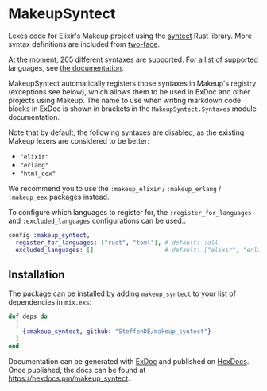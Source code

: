 # MakeupSyntect

Lexes code for Elixir's Makeup project using the [syntect](https://docs.rs/syntect/latest/syntect/) Rust library.
More syntax definitions are included from [two-face](https://docs.rs/two-face/latest/two_face/).

At the moment, 205 different syntaxes are supported. For a list of supported languages, see [the documentation](https://hexdocs.pm/makeup_syntect/MakeupSyntect.Syntaxes.html).

MakeupSyntect automatically registers those syntaxes in Makeup's registry (exceptions see below),
which allows them to be used in ExDoc and other projects using Makeup. The name to use when writing
markdown code blocks in ExDoc is shown in brackets in the `MakeupSyntect.Syntaxes` module documentation.

Note that by default, the following syntaxes are disabled, as the existing Makeup lexers are considered to be better:

* `"elixir"`
* `"erlang"`
* `"html_eex"`

We recommend you to use the `:makeup_elixir` / `:makeup_erlang` / `:makeup_eex` packages instead.

To configure which languages to register for, the `:register_for_languages` and `:excluded_languages` configurations can be used.:

```elixir
config :makeup_syntect,
  register_for_languages: ["rust", "toml"], # default: :all
  excluded_languages: []                    # default: ["elixir", "erlang", "html_eex"]
```

## Installation

The package can be installed by adding `makeup_syntect` to your list of dependencies in `mix.exs`:

```elixir
def deps do
  [
    {:makeup_syntect, github: "SteffenDE/makeup_syntect"}
  ]
end
```

Documentation can be generated with [ExDoc](https://github.com/elixir-lang/ex_doc)
and published on [HexDocs](https://hexdocs.pm). Once published, the docs can
be found at <https://hexdocs.pm/makeup_syntect>.
